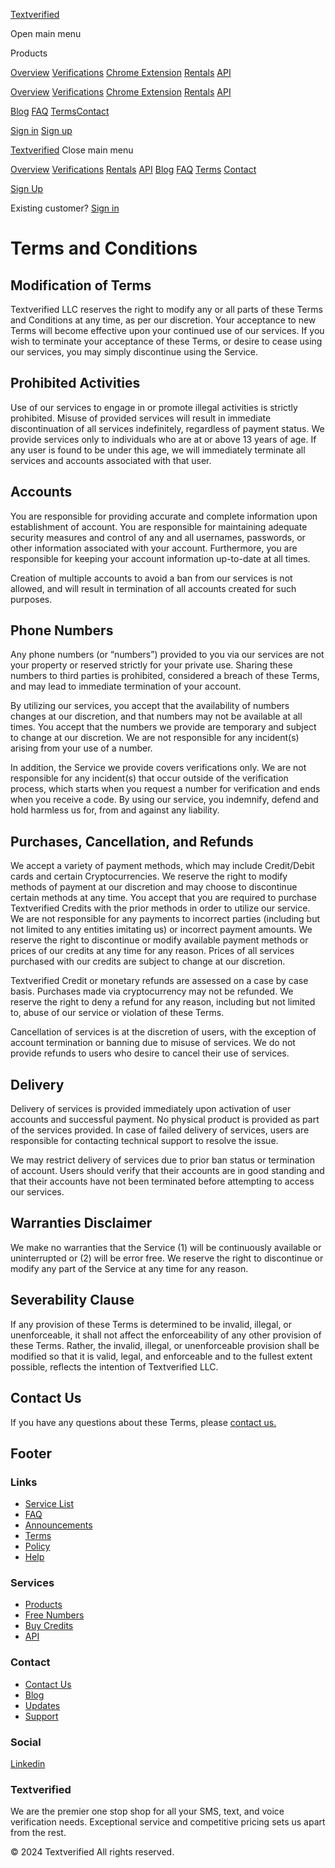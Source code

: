 [Textverified](https://www.textverified.com/app)

Open main menu

Products

[Overview](https://www.textverified.com/products) [Verifications](https://www.textverified.com/verifications) [Chrome Extension](https://www.textverified.com/extension) [Rentals](https://www.textverified.com/rentals) [API](https://www.textverified.com/automate)

[Overview](https://www.textverified.com/products) [Verifications](https://www.textverified.com/verifications) [Chrome Extension](https://www.textverified.com/extension) [Rentals](https://www.textverified.com/rentals) [API](https://www.textverified.com/automate)

[Blog](https://www.textverified.com/blog) [FAQ](https://www.textverified.com/faq) [Terms](https://www.textverified.com/terms)[Contact](https://www.textverified.com/contact-us)

[Sign in](https://www.textverified.com/login) [Sign up](https://www.textverified.com/register)

[Textverified](https://www.textverified.com/app) Close main menu

[Overview](https://www.textverified.com/products) [Verifications](https://www.textverified.com/verifications) [Rentals](https://www.textverified.com/rentals) [API](https://www.textverified.com/automate) [Blog](https://www.textverified.com/blog) [FAQ](https://www.textverified.com/faq) [Terms](https://www.textverified.com/terms) [Contact](https://www.textverified.com/contact-us)

[Sign Up](https://www.textverified.com/register)

Existing customer? [Sign in](https://www.textverified.com/login)

Terms and Conditions
====================

Modification of Terms
---------------------

Textverified LLC reserves the right to modify any or all parts of these Terms and Conditions at any time, as per our discretion. Your acceptance to new Terms will become effective upon your continued use of our services. If you wish to terminate your acceptance of these Terms, or desire to cease using our services, you may simply discontinue using the Service.

Prohibited Activities
---------------------

Use of our services to engage in or promote illegal activities is strictly prohibited. Misuse of provided services will result in immediate discontinuation of all services indefinitely, regardless of payment status. We provide services only to individuals who are at or above 13 years of age. If any user is found to be under this age, we will immediately terminate all services and accounts associated with that user.

Accounts
--------

You are responsible for providing accurate and complete information upon establishment of account. You are responsible for maintaining adequate security measures and control of any and all usernames, passwords, or other information associated with your account. Furthermore, you are responsible for keeping your account information up-to-date at all times.

Creation of multiple accounts to avoid a ban from our services is not allowed, and will result in termination of all accounts created for such purposes.

Phone Numbers
-------------

Any phone numbers (or “numbers”) provided to you via our services are not your property or reserved strictly for your private use. Sharing these numbers to third parties is prohibited, considered a breach of these Terms, and may lead to immediate termination of your account.

By utilizing our services, you accept that the availability of numbers changes at our discretion, and that numbers may not be available at all times. You accept that the numbers we provide are temporary and subject to change at our discretion. We are not responsible for any incident(s) arising from your use of a number.

In addition, the Service we provide covers verifications only. We are not responsible for any incident(s) that occur outside of the verification process, which starts when you request a number for verification and ends when you receive a code. By using our service, you indemnify, defend and hold harmless us for, from and against any liability.

Purchases, Cancellation, and Refunds
------------------------------------

We accept a variety of payment methods, which may include Credit/Debit cards and certain Cryptocurrencies. We reserve the right to modify methods of payment at our discretion and may choose to discontinue certain methods at any time. You accept that you are required to purchase Textverified Credits with the prior methods in order to utilize our service. We are not responsible for any payments to incorrect parties (including but not limited to any entities imitating us) or incorrect payment amounts. We reserve the right to discontinue or modify available payment methods or prices of our credits at any time for any reason. Prices of all services purchased with our credits are subject to change at our discretion.

Textverified Credit or monetary refunds are assessed on a case by case basis. Purchases made via cryptocurrency may not be refunded. We reserve the right to deny a refund for any reason, including but not limited to, abuse of our service or violation of these Terms.

Cancellation of services is at the discretion of users, with the exception of account termination or banning due to misuse of services. We do not provide refunds to users who desire to cancel their use of services.

Delivery
--------

Delivery of services is provided immediately upon activation of user accounts and successful payment. No physical product is provided as part of the services provided. In case of failed delivery of services, users are responsible for contacting technical support to resolve the issue.

We may restrict delivery of services due to prior ban status or termination of account. Users should verify that their accounts are in good standing and that their accounts have not been terminated before attempting to access our services.

Warranties Disclaimer
---------------------

We make no warranties that the Service (1) will be continuously available or uninterrupted or (2) will be error free. We reserve the right to discontinue or modify any part of the Service at any time for any reason.

Severability Clause
-------------------

If any provision of these Terms is determined to be invalid, illegal, or unenforceable, it shall not affect the enforceability of any other provision of these Terms. Rather, the invalid, illegal, or unenforceable provision shall be modified so that it is valid, legal, and enforceable and to the fullest extent possible, reflects the intention of Textverified LLC.

Contact Us
----------

If you have any questions about these Terms, please [contact us.](https://www.textverified.com/contact-us)

Footer
------

### Links

* [Service List](https://www.textverified.com/services)
* [FAQ](https://www.textverified.com/faq)
* [Announcements](https://www.textverified.com/announcements)
* [Terms](https://www.textverified.com/terms)
* [Policy](https://www.textverified.com/policy)
* [Help](https://www.textverified.com/contact-us)

### Services

* [Products](https://www.textverified.com/products)
* [Free Numbers](https://www.textverified.com/free)
* [Buy Credits](https://www.textverified.com/app/buy)
* [API](https://www.textverified.com/docs/api/v2)

### Contact

* [Contact Us](https://www.textverified.com/contact-us)
* [Blog](https://www.textverified.com/blog)
* [Updates](https://www.textverified.com/updates)
* [Support](https://www.textverified.com/support)

### Social

[Linkedin](https://www.linkedin.com/company/56417471/ "Visit us on LinkedIn")

### Textverified

We are the premier one stop shop for all your SMS, text, and voice verification needs. Exceptional service and competitive pricing sets us apart from the rest.

© 2024 Textverified All rights reserved.